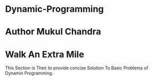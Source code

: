 # Dynamic-Programming
# Author Mukul Chandra
# Walk An Extra Mile 
This Section is Their to provide concise Solution To Basic Problems of Dynamin Programming.
